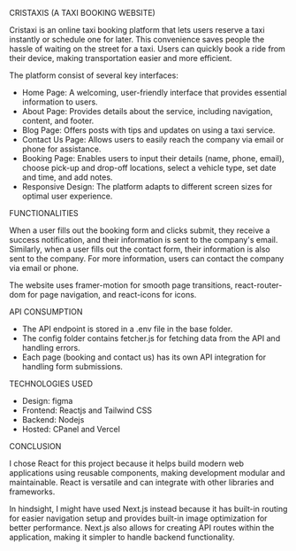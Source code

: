CRISTAXIS (A TAXI BOOKING WEBSITE)

Cristaxi is an online taxi booking platform that lets users reserve a taxi instantly or schedule one for later. This convenience saves people the hassle of waiting on the street for a taxi. Users can quickly book a ride from their device, making transportation easier and more efficient.

The platform consist of several key interfaces:

- Home Page: A welcoming, user-friendly interface that provides essential information to users.
- About Page: Provides details about the service, including navigation, content, and footer.
- Blog Page: Offers posts with tips and updates on using a taxi service.
- Contact Us Page: Allows users to easily reach the company via email or phone for assistance.
- Booking Page: Enables users to input their details (name, phone, email), choose pick-up and drop-off locations, select a vehicle type, set date and time, and add notes.
- Responsive Design: The platform adapts to different screen sizes for optimal user experience.
  
FUNCTIONALITIES

When a user fills out the booking form and clicks submit, they receive a success notification, and their information is sent to the company's email. Similarly, when a user fills out the contact form, their information is also sent to the company. For more information, users can contact the company via email or phone.

The website uses framer-motion for smooth page transitions, react-router-dom for page navigation, and react-icons for icons.

API CONSUMPTION

- The API endpoint is stored in a .env file in the base folder.
- The config folder contains fetcher.js for fetching data from the API and handling errors.
- Each page (booking and contact us) has its own API integration for handling form submissions.

  
TECHNOLOGIES USED
  
  - Design: figma
  - Frontend: Reactjs and Tailwind CSS
  - Backend: Nodejs
  - Hosted: CPanel and Vercel

CONCLUSION

I chose React for this project because it helps build modern web applications using reusable components, making development modular and maintainable. React is versatile and can integrate with other libraries and frameworks.

In hindsight, I might have used Next.js instead because it has built-in routing for easier navigation setup and provides built-in image optimization for better performance. Next.js also allows for creating API routes within the application, making it simpler to handle backend functionality.
  
